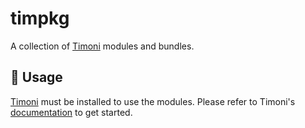 # timpkg

A collection of [Timoni](https://github.com/stefanprodan/timoni) modules and bundles.

## 📖 Usage

[Timoni](https://timoni.sh/install/) must be installed to use the modules. Please refer to Timoni's [documentation](https://timoni.sh/quickstart/) to get  started.
